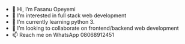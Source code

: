 - 👋 Hi, I’m Fasanu Opeyemi
- 👀 I’m interested in full stack web development
- 🌱 I’m currently learning python 3.
- 💞️ I’m looking to collaborate on frontend/backend web development
- 📫 Reach me on WhatsApp 08068912451

<!---
yemyemco/yemyemco is a ✨ special ✨ repository because its `README.md` (this file) appears on your GitHub profile.
You can click the Preview link to take a look at your changes.
--->
